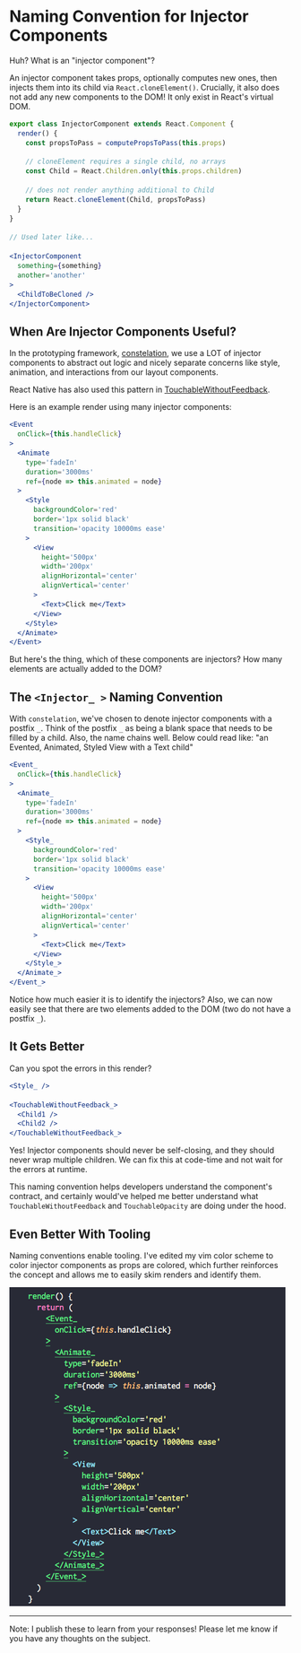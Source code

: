# Naming Convention for Injector Components
Huh? What is an "injector component"?

An injector component takes props, optionally computes new ones, then injects them into its child via `React.cloneElement()`. Crucially, it also does not add any new components to the DOM! It only exist in React's virtual DOM.

```jsx
export class InjectorComponent extends React.Component {
  render() {
    const propsToPass = computePropsToPass(this.props)

    // cloneElement requires a single child, no arrays
    const Child = React.Children.only(this.props.children)

    // does not render anything additional to Child
    return React.cloneElement(Child, propsToPass)
  }
}

// Used later like...

<InjectorComponent
  something={something}
  another='another'
>
  <ChildToBeCloned />
</InjectorComponent>
```

## When Are Injector Components Useful?
In the prototyping framework, [constelation](https://github.com/constelation/monorepo), we use a LOT of injector components to abstract out logic and nicely separate concerns like style, animation, and interactions from our layout components.

React Native has also used this pattern in [TouchableWithoutFeedback](https://github.com/facebook/react-native/blob/master/Libraries/Components/Touchable/TouchableWithoutFeedback.js#L173).

Here is an example render using many injector components:

```jsx
<Event
  onClick={this.handleClick}
>
  <Animate
    type='fadeIn'
    duration='3000ms'
    ref={node => this.animated = node}
  >
    <Style
      backgroundColor='red'
      border='1px solid black'
      transition='opacity 10000ms ease'
    >
      <View
        height='500px'
        width='200px'
        alignHorizontal='center'
        alignVertical='center'
      >
        <Text>Click me</Text>
      </View>
    </Style>
  </Animate>
</Event>
```

But here's the thing, which of these components are injectors? How many elements are actually added to the DOM?

## The `<Injector_ >` Naming Convention
With `constelation`, we've chosen to denote injector components with a postfix `_`. Think of the postfix `_` as being a blank space that needs to be filled by a child. Also, the name chains well. Below could read like: "an Evented, Animated, Styled View with a Text child"

```jsx
<Event_
  onClick={this.handleClick}
>
  <Animate_
    type='fadeIn'
    duration='3000ms'
    ref={node => this.animated = node}
  >
    <Style_
      backgroundColor='red'
      border='1px solid black'
      transition='opacity 10000ms ease'
    >
      <View
        height='500px'
        width='200px'
        alignHorizontal='center'
        alignVertical='center'
      >
        <Text>Click me</Text>
      </View>
    </Style_>
  </Animate_>
</Event_>
```

Notice how much easier it is to identify the injectors? Also, we can now easily see that there are two elements added to the DOM (two do not have a postfix `_`).

## It Gets Better
Can you spot the errors in this render?

```jsx
<Style_ />

<TouchableWithoutFeedback_>
  <Child1 />
  <Child2 />
</TouchableWithoutFeedback_>
```

Yes! Injector components should never be self-closing, and they should never wrap multiple children. We can fix this at code-time and not wait for the errors at runtime.

This naming convention helps developers understand the component's contract, and certainly would've helped me better understand what `TouchableWithoutFeedback` and `TouchableOpacity` are doing under the hood.

## Even Better With Tooling
Naming conventions enable tooling. I've edited my vim color scheme to color injector components as props are colored, which further reinforces the concept and allows me to easily skim renders and identify them.

![](https://github.com/kylpo/notes/blob/master/assets/InjectorComponents.png?raw=true)

---

Note: I publish these to learn from your responses! Please let me know if you have any thoughts on the subject.
